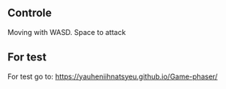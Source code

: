 ## Controle

Moving with WASD. Space to attack


## For test

For test go to: https://yauheniihnatsyeu.github.io/Game-phaser/
